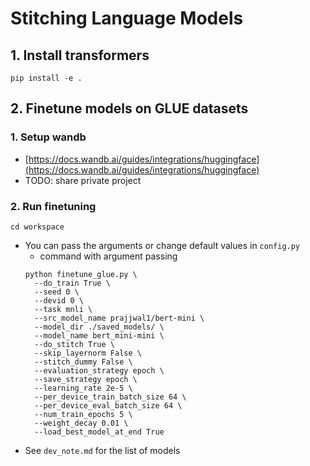 # Stitching Language Models

## 1. Install transformers
```
pip install -e .
```

## 2. Finetune models on GLUE datasets
### 1. Setup wandb
* [https://docs.wandb.ai/guides/integrations/huggingface](https://docs.wandb.ai/guides/integrations/huggingface)
* TODO: share private project

### 2. Run finetuning
```
cd workspace
```

* You can pass the arguments or change default values in `config.py` 
  * command with argument passing
  ```
  python finetune_glue.py \
    --do_train True \
    --seed 0 \
    --devid 0 \
    --task mnli \
    --src_model_name prajjwal1/bert-mini \
    --model_dir ./saved_models/ \
    --model_name bert_mini-mini \
    --do_stitch True \
    --skip_layernorm False \
    --stitch_dummy False \
    --evaluation_strategy epoch \
    --save_strategy epoch \
    --learning_rate 2e-5 \
    --per_device_train_batch_size 64 \
    --per_device_eval_batch_size 64 \
    --num_train_epochs 5 \
    --weight_decay 0.01 \
    --load_best_model_at_end True
  ```
* See `dev_note.md` for the list of models

